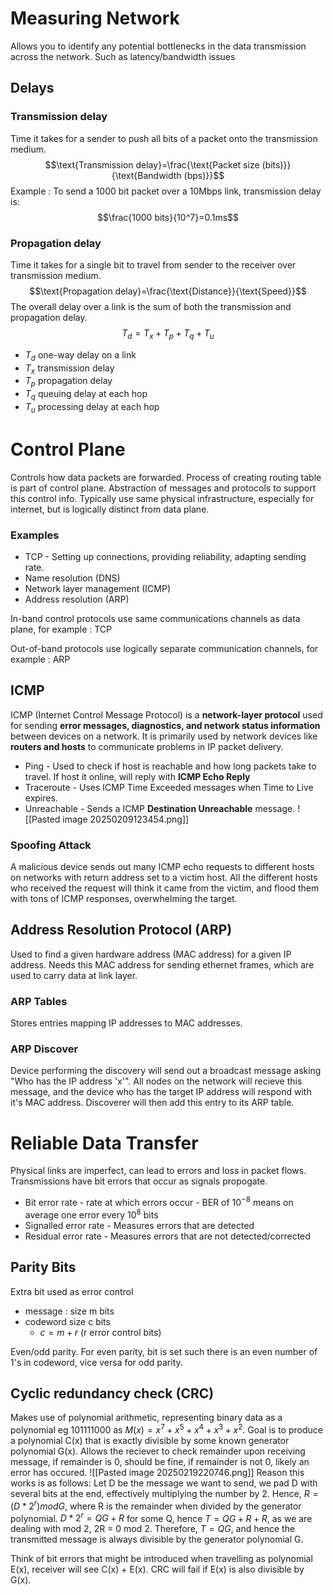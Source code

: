 # Measuring Network
Allows you to identify any potential bottlenecks in the data transmission across the network. Such as latency/bandwidth issues

## Delays
### Transmission delay
Time it takes for a sender to push all bits of a packet onto the transmission medium. $$\text{Transmission delay}=\frac{\text{Packet size (bits)}}{\text{Bandwidth (bps)}}$$ 
Example : 
To send a 1000 bit packet over a 10Mbps link, transmission delay is: $$\frac{1000 bits}{10^7}=0.1ms$$
### Propagation delay
Time it takes for a single bit to travel from sender to the receiver over transmission medium. $$\text{Propagation delay}=\frac{\text{Distance}}{\text{Speed}}$$
The overall delay over a link is the sum of both the transmission and propagation delay. $$T_d=T_x+T_p+T_q+T_u$$
* $T_d$ one-way delay on a link
* $T_x$ transmission delay
* $T_p$ propagation delay
* $T_q$ queuing delay at each hop
* $T_u$ processing delay at each hop
# Control Plane

Controls how data packets are forwarded. Process of creating routing table is part of control plane. Abstraction of messages and protocols to support this control info. Typically use same physical infrastructure, especially for internet, but is logically distinct from data plane.
### Examples
* TCP - Setting up connections, providing reliability, adapting sending rate.
* Name resolution (DNS)
* Network layer management (ICMP)
* Address resolution (ARP)

In-band control protocols use same communications channels as data plane, for example : TCP

Out-of-band protocols use logically separate communication channels, for example : ARP

## ICMP
ICMP (Internet Control Message Protocol) is a **network-layer protocol** used for sending **error messages, diagnostics, and network status information** between devices on a network. It is primarily used by network devices like **routers and hosts** to communicate problems in IP packet delivery.

* Ping - Used to check if host is reachable and how long packets take to travel. If host it online, will reply with **ICMP Echo Reply**
* Traceroute - Uses ICMP Time Exceeded messages when Time to Live expires. 
* Unreachable - Sends a ICMP **Destination Unreachable** message. 
![[Pasted image 20250209123454.png]]
### Spoofing Attack
A malicious device sends out many ICMP echo requests to different hosts on networks with return address set to a victim host. All the different hosts who received the request will think it came from the victim, and flood them with tons of ICMP responses, overwhelming the target. 
## Address Resolution Protocol (ARP)
Used to find a given hardware address (MAC address) for a given IP address. Needs this MAC address for sending ethernet frames, which are used to carry data at link layer. 
### ARP Tables
Stores entries mapping IP addresses to MAC addresses. 
### ARP Discover
Device performing the discovery will send out a broadcast message asking "Who has the IP address 'x'". All nodes on the network will recieve this message, and the device who has the target IP address will respond with it's MAC address. Discoverer will then add this entry to its ARP table. 
# Reliable Data Transfer
Physical links are imperfect, can lead to errors and loss in packet flows. Transmissions have bit errors that occur as signals propogate.

* Bit error rate - rate at which errors occur - BER of $10^{-8}$ means on average one error every $10^8$ bits
* Signalled error rate - Measures errors that are detected
* Residual error rate - Measures errors that are not detected/corrected
## Parity Bits
Extra bit used as error control
* message : size m bits
* codeword size c bits
	* $c=m+r$ (r error control bits)

 Even/odd parity. For even parity, bit is set such there is an even number of 1's in codeword, vice versa for odd parity.
## Cyclic redundancy check (CRC)
Makes use of polynomial arithmetic, representing binary data as a polynomial eg 101111000 as
$M(x)=x^7+x^5+x^4+x^3+x^2$. Goal is to produce a polynomial C(x) that is exactly divisible by some known generator polynomial G(x). Allows the reciever to check remainder upon receiving message, if remainder is 0, should be fine, if remainder is not 0, likely an error has occured.
![[Pasted image 20250219220746.png]]
Reason this works is as follows:
Let D be the message we want to send, we pad D with several bits at the end, effectively multiplying the number by 2. Hence, $R=(D*2^r)modG$, where R is the remainder when divided by the generator polynomial. $D*2^r=QG+R$ for some Q, hence $T=QG+R+R$, as we are dealing with mod 2, 2R = 0 mod 2. Therefore, $T=QG$, and hence the transmitted message is always divisible by the generator polynomial G.

Think of bit errors that might be introduced when travelling as polynomial E(x), receiver will see C(x) + E(x). CRC will fail if E(x) is also divisible by G(x).
